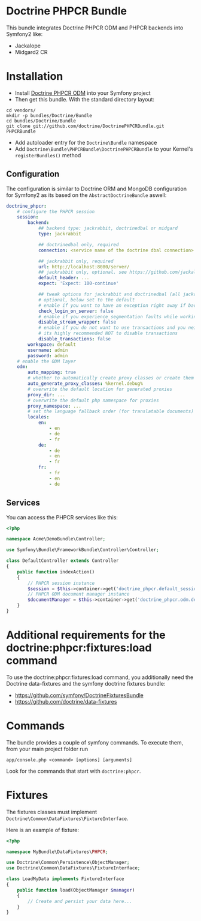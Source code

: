 # Doctrine PHPCR Bundle

This bundle integrates Doctrine PHPCR ODM and PHPCR backends into Symfony2 like:

* Jackalope
* Midgard2 CR

# Installation

* Install [Doctrine PHPCR ODM](http://github.com/doctrine/phpcr-odm) into your Symfony project
* Then get this bundle. With the standard directory layout:

```
cd vendors/
mkdir -p bundles/Doctrine/Bundle
cd bundles/Doctrine/Bundle
git clone git://github.com/doctrine/DoctrinePHPCRBundle.git PHPCRBundle
```

* Add autoloader entry for the `Doctrine\Bundle` namespace
* Add `Doctrine\Bundle\PHPCRBundle\DoctrinePHPCRBundle` to your Kernel's `registerBundles()` method


## Configuration

The configuration is similar to Doctrine ORM and MongoDB configuration for Symfony2 as its based
on the `AbstractDoctrineBundle` aswell:

``` yaml
doctrine_phpcr:
    # configure the PHPCR session
    session:
        backend:
            ## backend type: jackrabbit, doctrinedbal or midgard
            type: jackrabbit

            ## doctrinedbal only, required
            connection: <service name of the doctrine dbal connection>

            ## jackrabbit only, required
            url: http://localhost:8080/server/
            ## jackrabbit only, optional. see https://github.com/jackalope/jackalope/blob/master/src/Jackalope/RepositoryFactoryJackrabbit.php
            default_header: ...
            expect: 'Expect: 100-continue'

            ## tweak options for jackrabbit and doctrinedbal (all jackalope versions)
            # optional, below set to the default
            # enable if you want to have an exception right away if backend login fails
            check_login_on_server: false
            # enable if you experience segmentation faults while working with binary data in documents
            disable_stream_wrapper: false
            # enable if you do not want to use transactions and you neither want the odm to automatically use transactions
            # its highly recommended NOT to disable transactions
            disable_transactions: false
        workspace: default
        username: admin
        password: admin
    # enable the ODM layer
    odm:
        auto_mapping: true
        # whether to automatically create proxy classes or create them manually
        auto_generate_proxy_classes: %kernel.debug%
        # overwrite the default location for generated proxies
        proxy_dir: ...
        # overwrite the default php namespace for proxies
        proxy_namespace: ...
        # set the language fallback order (for translatable documents)
        locales:
            en:
                - en
                - de
                - fr
            de:
                - de
                - en
                - fr
            fr:
                - fr
                - en
                - de
```

## Services

You can access the PHPCR services like this:

``` php
<?php

namespace Acme\DemoBundle\Controller;

use Symfony\Bundle\FrameworkBundle\Controller\Controller;

class DefaultController extends Controller
{
    public function indexAction()
    {
        // PHPCR session instance
        $session = $this->container->get('doctrine_phpcr.default_session');
        // PHPCR ODM document manager instance
        $documentManager = $this->container->get('doctrine_phpcr.odm.default_document_manager');
    }
}
```

# Additional requirements for the doctrine:phpcr:fixtures:load command

To use the doctrine:phpcr:fixtures:load command, you additionally need the Doctrine
data-fixtures and the symfony doctrine fixtures bundle:
- https://github.com/symfony/DoctrineFixturesBundle
- https://github.com/doctrine/data-fixtures


# Commands

The bundle provides a couple of symfony commands. To execute them, from your
main project folder run

    app/console.php <command> [options] [arguments]

Look for the commands that start with `doctrine:phpcr`.


# Fixtures

The fixtures classes must implement `Doctrine\Common\DataFixtures\FixtureInterface`.

Here is an example of fixture:

``` php
<?php

namespace MyBundle\DataFixtures\PHPCR;

use Doctrine\Common\Persistence\ObjectManager;
use Doctrine\Common\DataFixtures\FixtureInterface;

class LoadMyData implements FixtureInterface
{
    public function load(ObjectManager $manager)
    {
        // Create and persist your data here...
    }
}
```
